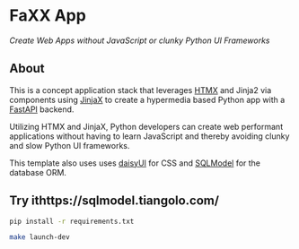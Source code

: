 # FaXX App

_Create Web Apps without JavaScript or clunky Python UI Frameworks_

## About
This is a concept application stack that leverages [HTMX](https://htmx.org/) and Jinja2 via components using [JinjaX](https://jinjax.scaletti.dev/) to create a hypermedia based Python app with a [FastAPI](https://fastapi.tiangolo.com/) backend.

Utilizing HTMX and JinjaX, Python developers can create web performant applications without having to learn JavaScript and thereby avoiding clunky and slow Python UI frameworks.

This template also uses uses [daisyUI](https://daisyui.com/components/swap/) for CSS and [SQLModel](https://sqlmodel.tiangolo.com/) for the database ORM.

## Try ithttps://sqlmodel.tiangolo.com/
```bash
pip install -r requirements.txt
```

```bash
make launch-dev
```
